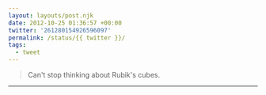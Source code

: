 ```yaml
---
layout: layouts/post.njk
date: 2012-10-25 01:36:57 +00:00
twitter: '261280154926596097'
permalink: /status/{{ twitter }}/
tags: 
  - tweet
---
```


> Can't stop thinking about Rubik's cubes.

---
